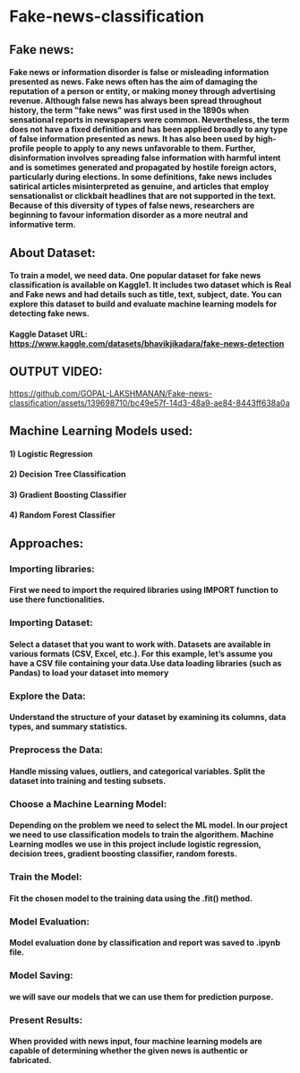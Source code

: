 # Fake-news-classification

## Fake news:

#### Fake news or information disorder is false or misleading information presented as news. Fake news often has the aim of damaging the reputation of a person or entity, or making money through advertising revenue. Although false news has always been spread throughout history, the term "fake news" was first used in the 1890s when sensational reports in newspapers were common. Nevertheless, the term does not have a fixed definition and has been applied broadly to any type of false information presented as news. It has also been used by high-profile people to apply to any news unfavorable to them. Further, disinformation involves spreading false information with harmful intent and is sometimes generated and propagated by hostile foreign actors, particularly during elections. In some definitions, fake news includes satirical articles misinterpreted as genuine, and articles that employ sensationalist or clickbait headlines that are not supported in the text. Because of this diversity of types of false news, researchers are beginning to favour information disorder as a more neutral and informative term.

## About Dataset:

#### To train a model, we need data. One popular dataset for fake news classification is available on Kaggle1. It includes two dataset which is Real and Fake news and had details such as title, text, subject, date. You can explore this dataset to build and evaluate machine learning models for detecting fake news.

#### Kaggle Dataset URL: https://www.kaggle.com/datasets/bhavikjikadara/fake-news-detection

## OUTPUT VIDEO:


https://github.com/GOPAL-LAKSHMANAN/Fake-news-classification/assets/139698710/bc49e57f-14d3-48a9-ae84-8443ff638a0a



## Machine Learning Models used:

#### 1) Logistic Regression

#### 2) Decision Tree Classification

#### 3) Gradient Boosting Classifier

#### 4) Random Forest Classifier


## Approaches:

### Importing libraries:

####    First we need to import the required libraries using IMPORT function to use there functionalities.

### Importing Dataset:

####    Select a dataset that you want to work with. Datasets are available in various formats (CSV, Excel, etc.). For this example, let’s assume you have a CSV file containing your data.Use data loading libraries (such as Pandas) to load your dataset into memory

### Explore the Data:

####    Understand the structure of your dataset by examining its columns, data types, and summary statistics.

### Preprocess the Data:

####    Handle missing values, outliers, and categorical variables. Split the dataset into training and testing subsets.

### Choose a Machine Learning Model:

####    Depending on the problem we need to select the ML model. In our project we need to use classification models to train the algorithem. Machine Learning modles we use in this project include logistic regression, decision trees, gradient boosting classifier, random forests.

### Train the Model:  
####    Fit the chosen model to the training data using the .fit() method.

### Model Evaluation:
####    Model evaluation done by classification and report was saved to .ipynb file.

### Model Saving:
####    we will save our models that we can use them for prediction purpose.

### Present Results:

####    When provided with news input, four machine learning models are capable of determining whether the given news is authentic or fabricated.
